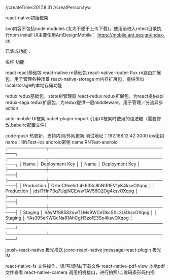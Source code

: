 //createTime:2017.8.31
//creatPerson:tyw


react-native初始框架

svn内容不包括node modules (太大不便于上传下载)，使用前进入rntest目录执行npm install
UI主要使用AntDesignMobile： https://mobile.ant.design/index-cn

已集成功能：

名称                         功能

react                       react基础包
react-native                rn基础包
react-native-router-flux    rn路由扩展包，用于管理各种场景
react-native-storage        rn内存扩展包，提供类似localstorage的本地存储功能

redux                       redux基础包，state树管理器
react-redux                 redux扩展包，为react提供api
redux-saga                  redux扩展包，为redux提供一层middleware，用于管理／分流异步action

antd-mobile                 UI框架
babel-plugin-import         引用UI框架时使用的语法糖（需要修改.babelrc配置文件）

code-push                   热更新，支持内网/外网更新
测试地址：192.168.12.42:3000
ios密钥 name：RNTest-ios                                             android密钥 name:RNTest-android
┌────────────┬───────────────────────────────────────┐              ┌────────────┬───────────────────────────────────────┐
│ Name       │ Deployment Key                        │              │ Name       │ Deployment Key                        │
├────────────┼───────────────────────────────────────┤              ├────────────┼───────────────────────────────────────┤
│ Production │ QrhoC9xehrL4k633c8hNtRtEV1yK4ksvOXqog │              │ Production │ jdsITHnP3q7UqjNCEwwTAV56O2Og4ksvOXqog │
├────────────┼───────────────────────────────────────┤              ├────────────┼───────────────────────────────────────┤
│ Staging    │ VAyMf88582owTLMsBWCeDkcSXL2U4ksvOXqog │              │ Staging    │ YAs395eKWGcNa81AhCgH3zo1E3So4ksvOXqog │
└────────────┴───────────────────────────────────────┘              └────────────┴───────────────────────────────────────┘

jpush-react-native          极光推送
jcore-react-native 
jmessage-react-plugin       极光IM

react-native-fs             文件操作，读/写/删除/下载文件
react-native-pdf-view       本地pdf文件查看
react-native-camera         调用相机接口，进行拍照/二维码条形码扫描












